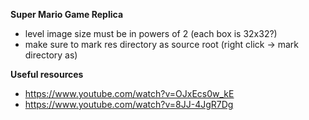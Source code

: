 **Super Mario Game Replica**

- level image size must be in powers of 2 (each box is 32x32?)
- make sure to mark res directory as source root (right click -> mark directory as)

**Useful resources**
- https://www.youtube.com/watch?v=OJxEcs0w_kE
- https://www.youtube.com/watch?v=8JJ-4JgR7Dg